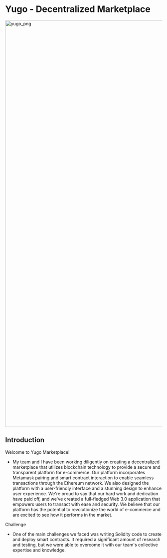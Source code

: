 # Yugo - Decentralized Marketplace

<img width="1305" alt="yugo_png" src="https://user-images.githubusercontent.com/59211101/230569205-25858536-5af4-44fb-a309-a2ef0f6f0432.png">

## Introduction

Welcome to Yugo Marketplace! 

* My team and I have been working diligently on creating a decentralized marketplace that utilizes blockchain technology to provide a secure and transparent platform for e-commerce. Our platform incorporates Metamask pairing and smart contract interaction to enable seamless transactions through the Ethereum network. We also designed the platform with a user-friendly interface and a stunning design to enhance user experience. We're proud to say that our hard work and dedication have paid off, and we've created a full-fledged Web 3.0 application that empowers users to transact with ease and security. We believe that our platform has the potential to revolutionize the world of e-commerce and are excited to see how it performs in the market.

Challenge
* One of the main challenges we faced was writing Solidity code to create and deploy smart contracts. It required a significant amount of research and testing, but we were able to overcome it with our team's collective expertise and knowledge.

